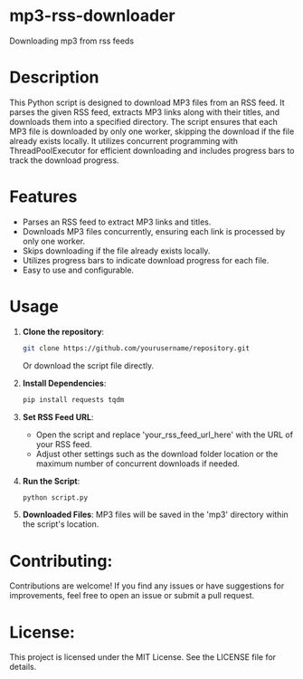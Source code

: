 # mp3-rss-downloader
Downloading mp3 from rss feeds

# Description

This Python script is designed to download MP3 files from an RSS feed. It parses the given RSS feed, extracts MP3 links along with their titles, and downloads them into a specified directory. The script ensures that each MP3 file is downloaded by only one worker, skipping the download if the file already exists locally. It utilizes concurrent programming with ThreadPoolExecutor for efficient downloading and includes progress bars to track the download progress.

# Features

* Parses an RSS feed to extract MP3 links and titles.
* Downloads MP3 files concurrently, ensuring each link is processed by only one worker.
* Skips downloading if the file already exists locally.
* Utilizes progress bars to indicate download progress for each file.
* Easy to use and configurable.

# Usage

1. **Clone the repository**:
   ```bash
   git clone https://github.com/yourusername/repository.git
   ```
   Or download the script file directly.

2. **Install Dependencies**:
   ```bash
   pip install requests tqdm
   ```

4. **Set RSS Feed URL**:
   - Open the script and replace 'your_rss_feed_url_here' with the URL of your RSS feed.
   - Adjust other settings such as the download folder location or the maximum number of concurrent downloads if needed.

5. **Run the Script**:
   ```bash
   python script.py
   ```

6. **Downloaded Files**:
   MP3 files will be saved in the 'mp3' directory within the script's location.

# Contributing:

Contributions are welcome! If you find any issues or have suggestions for improvements, feel free to open an issue or submit a pull request.

# License:

This project is licensed under the MIT License. See the LICENSE file for details.
